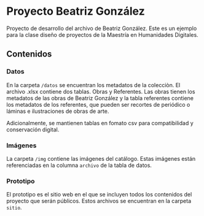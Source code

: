 # Proyecto Beatriz González

Proyecto de desarrollo del archivo de Beatriz González.  Este es un ejemplo para la clase diseño de proyectos de la Maestría en Humanidades Digitales.

## Contenidos

### Datos
En la carpeta ```/datos``` se encuentran los metadatos de la colecciòn.  El archivo .xlsx contiene dos tablas. Obras y Referentes. Las obras tienen los metadatos de las obras de Beatriz González y la tabla referentes contiene los metadatos de los referentes, que pueden ser recortes de periódico o láminas e ilustraciones de obras de arte.

Adicionalmente, se mantienen tablas en fomato csv para compatibilidad y conservación digital.

### Imágenes

La carpeta ```/img``` contiene las imágenes del catálogo.  Estas imágenes están referenciadas en la columna ```archivo``` de la tabla de datos.

### Prototipo

El prototipo es el sitio web en el que se incluyen todos los contenidos del proyecto que serán públicos. Estos archivos se encuentran en la carpeta ```sitio```.